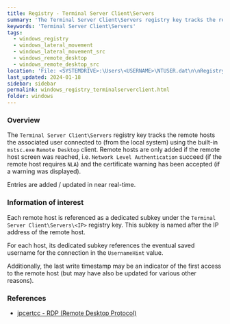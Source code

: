 ```yaml
---
title: Registry - Terminal Server Client\Servers
summary: 'The Terminal Server Client\Servers registry key tracks the remote hosts the associated user connected to using the built-in mstsc.exe Remote Desktop client.\n\nInformation of interest: IP address of the remote host and eventual saved username associated with the remote host.\n\nThe the last write timestamp may be an indicator of the first access to the remote host.'
keywords: 'Terminal Server Client\Servers'
tags:
  - windows_registry
  - windows_lateral_movement
  - windows_lateral_movement_src
  - windows_remote_desktop
  - windows_remote_desktop_src
location: 'File: <SYSTEMDRIVE>:\Users\<USERNAME>\NTUSER.dat\n\nRegistry key: HKCU\SOFTWARE\Microsoft\Terminal Server Client\Servers\<IP>'
last_updated: 2024-01-18
sidebar: sidebar
permalink: windows_registry_terminalserverclient.html
folder: windows
---
```


### Overview

The `Terminal Server Client\Servers` registry key tracks the remote hosts the
associated user connected to (from the local system) using the built-in
`mstsc.exe` `Remote Desktop` client. Remote hosts are only added if the remote
host screen was reached, i.e. `Network Level Authentication` succeed (if the
remote host requires `NLA`) and the certificate warning has been accepted (if a
warning was displayed).

Entries are added / updated in near real-time.

### Information of interest

Each remote host is referenced as a dedicated subkey under the
`Terminal Server Client\Servers\<IP>` registry key. This subkey is named after
the IP address of the remote host.

For each host, its dedicated subkey references the eventual saved username for
the connection in the `UsernameHint` value.

Additionally, the last write timestamp may be an indicator of the first access
to the remote host (but may have also be updated for various other reasons).

### References

  - [jpcertcc - RDP (Remote Desktop Protocol)](https://jpcertcc.github.io/ToolAnalysisResultSheet/details/mstsc.htm)
